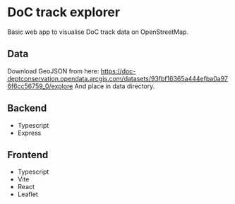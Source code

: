 # DoC track explorer

Basic web app to visualise DoC track data on OpenStreetMap.

## Data

Download GeoJSON from here: https://doc-deptconservation.opendata.arcgis.com/datasets/93fbf16365a444efba0a976f6cc56759_0/explore
And place in data directory.

## Backend
* Typescript
* Express

## Frontend
* Typescript
* Vite
* React
* Leaflet
